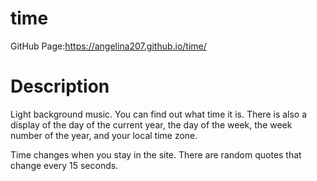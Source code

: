 # time
GitHub Page:https://angelina207.github.io/time/

# Description

Light background music. You can find out what time it is. There is also a display of the day of the current year, the day of the week, the week number of the year, and your local time zone.

Time changes when you stay in the site. There are random quotes that change every 15 seconds.
 
